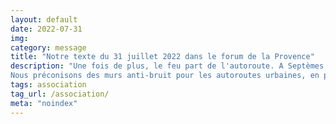 ```yaml
---
layout: default
date: 2022-07-31
img: 
category: message
title: "Notre texte du 31 juillet 2022 dans le forum de la Provence"
description: "Une fois de plus, le feu part de l'autoroute. A Septèmes les Vallons, l'association pour la réduction des nuisances de l'autoroute a clairement identifié le risque <strong>incendie</strong> comme une des nuisances des autoroutes. Il y a deux ans, un feu parti des échangeurs A7 A51 avait failli s'étendre jusqu'à Notre Dame Limite, et delà s'étendre au reste de la commune. La catastrophe a été évité de justesse.
Nous préconisons des murs anti-bruit pour les autoroutes urbaines, en premier, pour le bruit, bien évidemment. Mais, accessoirement, ces murs feraient d'excellents pare-feu. Un mur anti-bruit a été programmé à Septèmes en 2012 ! Et encore, il ne répondra qu'à une partie des besoins. <br> L'Etat attend il un drame pour agir ?"
tags: association
tag_url: /association/
meta: "noindex"
---
```

